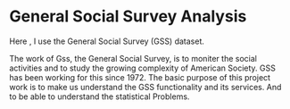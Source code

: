# General Social Survey Analysis 

 Here , I use the General Social Survey (GSS) dataset.
 
 The work of  Gss, the General Social Survey,  is to moniter the social activities and to study the growing complexity of American Society. GSS has been working for this since 1972.
The basic purpose of this project work is to make us understand the GSS functionality and its services. And to be able to understand the statistical Problems.
